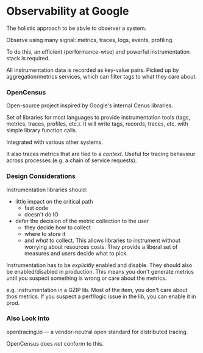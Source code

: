 # Observability at Google

The holistic approach to be abvle to observer a system.

Observe using many signal: metrics, traces, logs, events, profiling.

To do this, an efficient (performance-wise) and powerful instrumentation stack is required.

All instrumentation data is recorded as key-value pairs. Picked up by aggregation/metrics services, which can filter tags to what they care about.

### OpenCensus

Open-source project inspired by Google's internal Cenus libraries.

Set of libraries for most languages to provide instrumentation tools (tags, metrics, traces, profiles, etc.). It will write tags, records, traces, etc. with simple library function calls.

Integrated with various other systems.

It also traces metrics that are tied to a _context_. Useful for tracing behaviour across processes (e.g. a chain of service requests).

### Design Considerations

Instrumentation libraries should:

* little impact on the critical path
    - fast code
    - doesn't do IO
* defer the decision of the metric collection to the user
    - they decide how to collect
    - where to store it
    - and _what_ to collect. This allows libraries to instrument without worrying about resources costs. They provide a liberal set of measures and users decide what to pick.

Instrumentation has to be _explicitly_ enabled and disable. They should also be enabled/disabled in production. This means you don't generate metrics until you suspect something is wrong or care about the metrics.

e.g. instrumentation in a GZIP lib. Most of the item, you don't care about thos metrics. If you suspect a perf/logic issue in the lib, you can enable it in prod.

### Also Look Into

opentracing.io -- a vendor-neutral open standard for distributed tracing.

OpenCensus does _not_ conform to this.


